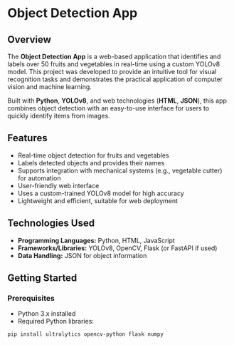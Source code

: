 # Object Detection App

## Overview
The **Object Detection App** is a web-based application that identifies and labels over 50 fruits and vegetables in real-time using a custom YOLOv8 model. This project was developed to provide an intuitive tool for visual recognition tasks and demonstrates the practical application of computer vision and machine learning.  

Built with **Python**, **YOLOv8**, and web technologies (**HTML**, **JSON**), this app combines object detection with an easy-to-use interface for users to quickly identify items from images.

## Features
- Real-time object detection for fruits and vegetables
- Labels detected objects and provides their names
- Supports integration with mechanical systems (e.g., vegetable cutter) for automation
- User-friendly web interface
- Uses a custom-trained YOLOv8 model for high accuracy
- Lightweight and efficient, suitable for web deployment

## Technologies Used
- **Programming Languages:** Python, HTML, JavaScript
- **Frameworks/Libraries:** YOLOv8, OpenCV, Flask (or FastAPI if used)
- **Data Handling:** JSON for object information

## Getting Started

### Prerequisites
- Python 3.x installed
- Required Python libraries:
```bash
pip install ultralytics opencv-python flask numpy
